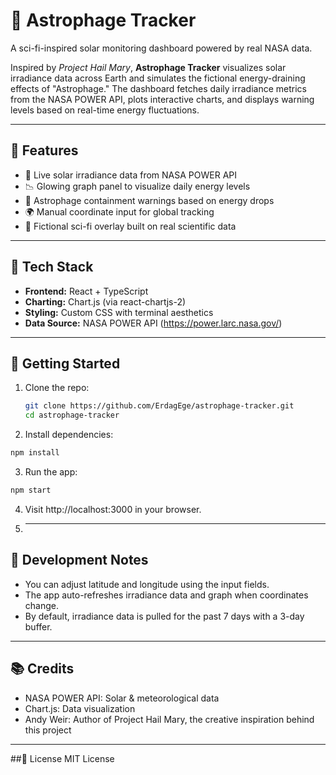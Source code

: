 # 🌌 Astrophage Tracker

A sci-fi-inspired solar monitoring dashboard powered by real NASA data.

Inspired by *Project Hail Mary*, **Astrophage Tracker** visualizes solar irradiance data across Earth and simulates the fictional energy-draining effects of "Astrophage." The dashboard fetches daily irradiance metrics from the NASA POWER API, plots interactive charts, and displays warning levels based on real-time energy fluctuations.

---

## 🚀 Features

- 🔭 Live solar irradiance data from NASA POWER API
- 📉 Glowing graph panel to visualize daily energy levels
- 🛑 Astrophage containment warnings based on energy drops
- 🌍 Manual coordinate input for global tracking
- 🧬 Fictional sci-fi overlay built on real scientific data

---

## 🧪 Tech Stack

- **Frontend:** React + TypeScript
- **Charting:** Chart.js (via react-chartjs-2)
- **Styling:** Custom CSS with terminal aesthetics
- **Data Source:** NASA POWER API (https://power.larc.nasa.gov/)

---

## 🧰 Getting Started

1. Clone the repo:
   ```bash
   git clone https://github.com/ErdagEge/astrophage-tracker.git
   cd astrophage-tracker
   ```
   
2. Install dependencies:

```bash
npm install
```

3. Run the app:

```bash
npm start
```

4. Visit http://localhost:3000 in your browser.

5. ---

## 🔧 Development Notes
- You can adjust latitude and longitude using the input fields.
- The app auto-refreshes irradiance data and graph when coordinates change.
- By default, irradiance data is pulled for the past 7 days with a 3-day buffer.

---

## 📚 Credits
- NASA POWER API: Solar & meteorological data
- Chart.js: Data visualization
- Andy Weir: Author of Project Hail Mary, the creative inspiration behind this project

---

##📄 License
MIT License

